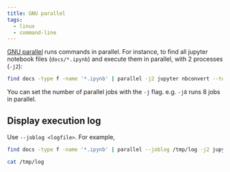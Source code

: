 ```yaml
---
title: GNU parallel
tags:
  - linux
  - command-line
---
```


[GNU parallel](https://www.gnu.org/software/parallel/parallel_tutorial.html) runs commands in parallel. For instance, to find all jupyter notebook files (`docs/*.ipynb`) and execute them in parallel, with 2 processes (`-j2`):

```sh
find docs -type f -name '*.ipynb' | parallel -j2 jupyter nbconvert --to notebook --execute --inplace {}
```

You can set the number of parallel jobs with the `-j` flag. e.g. `-j8` runs 8 jobs in parallel.

## Display execution log

Use `--joblog <logfile>`. For example,

```sh
find docs -type f -name '*.ipynb' | parallel --joblog /tmp/log -j2 jupyter nbconvert --to notebook --execute --inplace {}

cat /tmp/log
```
